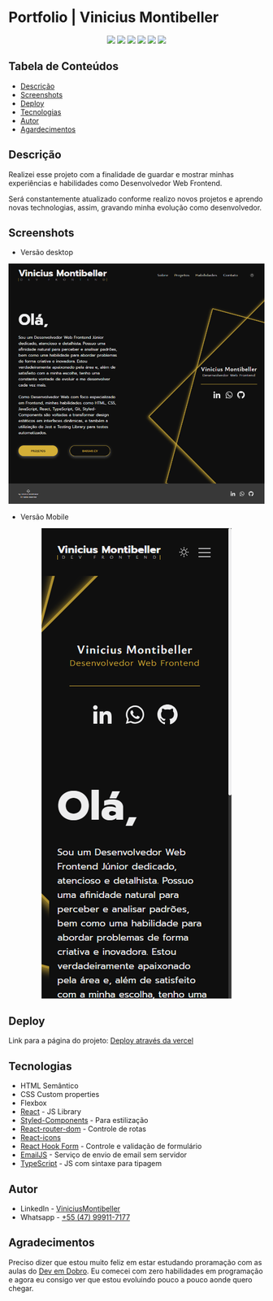 # Portfolio | Vinicius Montibeller

<p align="center">
<a href="https://react.dev/" target="_blank"><img src="https://img.shields.io/badge/React-20232A?style=for-the-badge&logo=react&logoColor=61DAFB" target="_blank"></a>
<a href="https://reactrouter.com/en/main" target="_blank"><img src="https://img.shields.io/badge/React_Router-CA4245?style=for-the-badge&logo=react-router&logoColor=white" target="_blank"></a>
<a href="https://styled-components.com/" target="_blank"><img src="https://img.shields.io/badge/styled--components-DB7093?style=for-the-badge&logo=styled-components&logoColor=white" target="_blank"></a>
<a href="https://vitejs.dev/" target="_blank"><img src="https://img.shields.io/badge/Vite-B73BFE?style=for-the-badge&logo=vite&logoColor=FFD62E"/></a>
<a href="https://vercel.com/" target="_blank"><img src="https://img.shields.io/badge/Vercel-000000?style=for-the-badge&logo=vercel&logoColor=white"/></a>
<a href="https://www.typescriptlang.org/" target="_blank"><img src="https://img.shields.io/badge/TypeScript-007ACC?style=for-the-badge&logo=typescript&logoColor=white"/></a>
</p>

## Tabela de Conteúdos

- [Descrição](#descricao)
- [Screenshots](#screenshots)
- [Deploy](#deploy)
- [Tecnologias](#tecnologias)
- [Autor](#autor)
- [Agardecimentos](#agradecimentos)

## Descrição

Realizei esse projeto com a finalidade de guardar e mostrar minhas experiências e habilidades como Desenvolvedor Web Frontend.

Será constantemente atualizado conforme realizo novos projetos e aprendo novas technologias, assim, gravando minha evolução como desenvolvedor.

## Screenshots

- Versão desktop

<img src="./src/assets/images/screenshots/desktop.png">

- Versão Mobile

<p align="center">
<img src="./src/assets/images/screenshots/mobile.png">
</p>

## Deploy

Link para a página do projeto: [Deploy através da vercel](https://portfolio-vinicius-montibeller.vercel.app/)

## Tecnologias

- HTML Semântico
- CSS Custom properties
- Flexbox
- [React](https://react.dev/) - JS Library
- [Styled-Components](https://styled-components.com/) - Para estilização
- [React-router-dom](https://reactrouter.com/en/main) - Controle de rotas
- [React-icons](https://react-icons.github.io/react-icons/)
- [React Hook Form](https://react-hook-form.com/) - Controle e validação de formulário
- [EmailJS](https://www.emailjs.com/) - Serviço de envio de email sem servidor
- [TypeScript](https://www.typescriptlang.org/) - JS com sintaxe para tipagem

## Autor

- LinkedIn - [ViniciusMontibeller](https://www.linkedin.com/in/vinicius-montibeller/)
- Whatsapp - [+55 (47) 99911-7177](https://wa.me/554799117177)

## Agradecimentos

Preciso dizer que estou muito feliz em estar estudando proramação com as aulas do [Dev em Dobro](https://github.com/devemdobro). Eu comecei com zero habilidades em programação e agora eu consigo ver que estou evoluindo pouco a pouco aonde quero chegar.